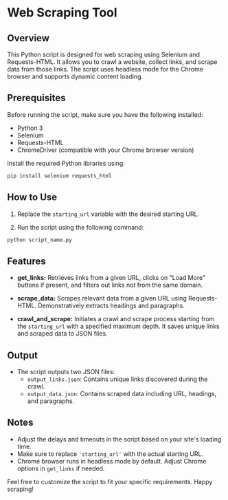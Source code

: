 # Web Scraping Tool

## Overview

This Python script is designed for web scraping using Selenium and Requests-HTML. It allows you to crawl a website, collect links, and scrape data from those links. The script uses headless mode for the Chrome browser and supports dynamic content loading.

## Prerequisites

Before running the script, make sure you have the following installed:

- Python 3
- Selenium
- Requests-HTML
- ChromeDriver (compatible with your Chrome browser version)

Install the required Python libraries using:

```bash
pip install selenium requests_html
```

## How to Use

1. Replace the `starting_url` variable with the desired starting URL.

2. Run the script using the following command:

```bash
python script_name.py
```

## Features

- **get_links:** Retrieves links from a given URL, clicks on "Load More" buttons if present, and filters out links not from the same domain.

- **scrape_data:** Scrapes relevant data from a given URL using Requests-HTML. Demonstratively extracts headings and paragraphs.

- **crawl_and_scrape:** Initiates a crawl and scrape process starting from the `starting_url` with a specified maximum depth. It saves unique links and scraped data to JSON files.

## Output

- The script outputs two JSON files:
  - `output_links.json`: Contains unique links discovered during the crawl.
  - `output_data.json`: Contains scraped data including URL, headings, and paragraphs.

## Notes

- Adjust the delays and timeouts in the script based on your site's loading time.
- Make sure to replace `'starting_url'` with the actual starting URL.
- Chrome browser runs in headless mode by default. Adjust Chrome options in `get_links` if needed.

Feel free to customize the script to fit your specific requirements. Happy scraping!
